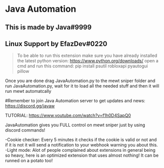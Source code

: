 # Java Automation

## This is made by Java#9999
## Linux Support by EfazDev#0220

> To be able to run this extension make sure you have already installed the latest python version: https://www.python.org/downloads/
> open a cmd and run this command:         pip install psutil robloxapi pyautogui pillow

Once you are done drag JavaAutomation.py to the mewt sniper folder and run JavaAutomation.py, wait for it to load all the needed stuff and then it will run mewt automatcally


#Remember to join Java Automation server to get updates and news: https://discord.gg/javaw

TUTORIAL:     https://www.youtube.com/watch?v=f1h0D4SapQ0


JavaAutomation gives you FULL control on mewt sniper just by using discord commands!



-Cookie checker: Every 5 minutes it checks if the cookie is valid or not and if it is not it will send a notification to your webhook warning you about this.
-Light mode: Alot of people complained about extensions in general being so heavy, here is an optimized extension that uses almost nothing! It can be runned on a potato too!



